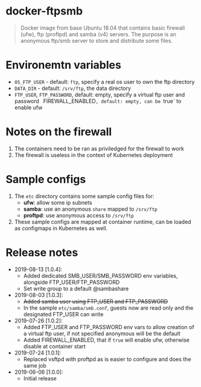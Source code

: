 # docker-ftpsmb
> Docker image from base Ubuntu 18.04 that contains basic firewall (ufw), ftp (proftpd) and samba (v4) servers.
> The purpose is an anonymous ftp/smb server to store and distribute some files.

# Environemtn variables
- `OS_FTP_USER` - default: `ftp`, specify a real os user to own the ftp directory
- `DATA_DIR` - default: `/srv/ftp`, the data directory
- `FTP_USER`, `FTP_PASSWORD`, default: empty, specify a virtual ftp user and password
` `FIREWALL_ENABLED`, default: empty, can be `true` to enable ufw

# Notes on the firewall
1. The containers need to be ran as priviledged for the firewall to work
2. The firewall is useless in the context of Kubernetes deployment

# Sample configs
1. The `etc` directory contains some sample config files for:
    - **ufw**: allow some ip subnets
    - **samba**: use an anonymous `share` mapped to `/srv/ftp`
    - **proftpd**: use anonymous access to `/srv/ftp`
2. These sample configs are mapped at container runtime, can be loaded as configmaps in Kubernetes as well.

# Release notes
- 2019-08-13 [1.0.4]:
    - Added dedicated SMB_USER/SMB_PASSWORD env variables, alongside FTP_USER/FTP_PASSWORD
    - Set write group to a default @sambashare
- 2019-08-03 [1.0.3]:
    - ~~Added samba user using FTP_USER and FTP_PASSWORD~~
    - In the sample `etc/samba/smb.conf`, guests now are read only and the designated FTP_USER can write
- 2019-07-26 [1.0.2]:
    - Added FTP_USER and FTP_PASSWORD env vars to allow creation of a virtual ftp user, if not specified anonymous will be the default
    - Added FIREWALL_ENABLED, that if `true` will enable ufw, otherwise disable at container start
- 2019-07-24 [1.0.1]:
    - Replaced vsftpd with proftpd as is easier to configure and does the same job
- 2019-06-06 [1.0.0]:
    - Initial release
